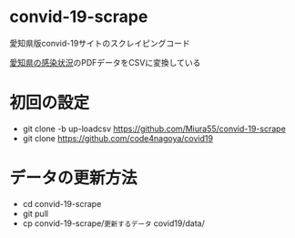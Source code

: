 # convid-19-scrape
愛知県版convid-19サイトのスクレイピングコード

[愛知県の感染状況](https://www.pref.aichi.jp/site/covid19-aichi/kansensya-kensa.html)のPDFデータをCSVに変換している

# 初回の設定
- git clone -b up-loadcsv https://github.com/Miura55/convid-19-scrape
- git clone https://github.com/code4nagoya/covid19

# データの更新方法
- cd convid-19-scrape
- git pull 
- cp convid-19-scrape/```更新するデータ``` covid19/data/